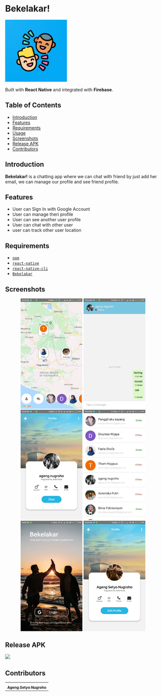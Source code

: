 <h1 align="left">Bekelakar!</h1>
<p align="left">
    <img width="200" src="./android/app/src/main/web_hi_res_512.png">
</p>
<p align="left">
  Built with <b>React Native</b> and integrated with <b>Firebase</b>.
</p>

## Table of Contents

- [Introduction](#introduction)
- [Features](#features)
- [Requirements](#requirements)
- [Usage](#usage-for-development)
- [Screenshots](#screenshots)
- [Release APK](#release-apk)
- [Contributors](#contributors)

## Introduction
<b>Bekelakar!</b> is a chatting app where we can chat with friend by just add her email, we can manage our profile and see friend profile.

## Features
* User can Sign In with Google Account
* User can manage theri profile
* User can see another user profile
* User can chat with other user
* user can track other user location

## Requirements
* [`npm`](https://www.npmjs.com/get-npm)
* [`react-native`](https://facebook.github.io/react-native/docs/getting-started)
* [`react-native-cli`](https://facebook.github.io/react-native/docs/getting-started)
* [`Bekelakar`](https://github.com/melankolia/Bekelakar-Live-Tracking-Chat-)


## Screenshots
<div align="center">
    <img width="200" src="./Design/4.jpeg">
    <img width="200" src="./Design/1.jpeg">
    <img width="200" src="./Design/2.jpeg">
    <img width="200" src="./Design/3.jpeg">
    <img width="200" src="./Design/5.jpeg">
    <img width="200" src="./Design/6.jpeg">
</div>

## Release APK
<a href="http://bit.ly/2RYTv1D">
  <img src="https://img.shields.io/badge/Download%20on%20the-Google%20Drive-blue.svg?style=popout&logo=google-drive"/>
</a>

## Contributors
<center>
  <table>
    <tr>
      <td align="center">
        <a href="https://github.com/melankolia">
          <sub><b>Ageng Setyo Nugroho</b></sub>
        </a>
      </td>
    </tr>
  </table>
</center>
